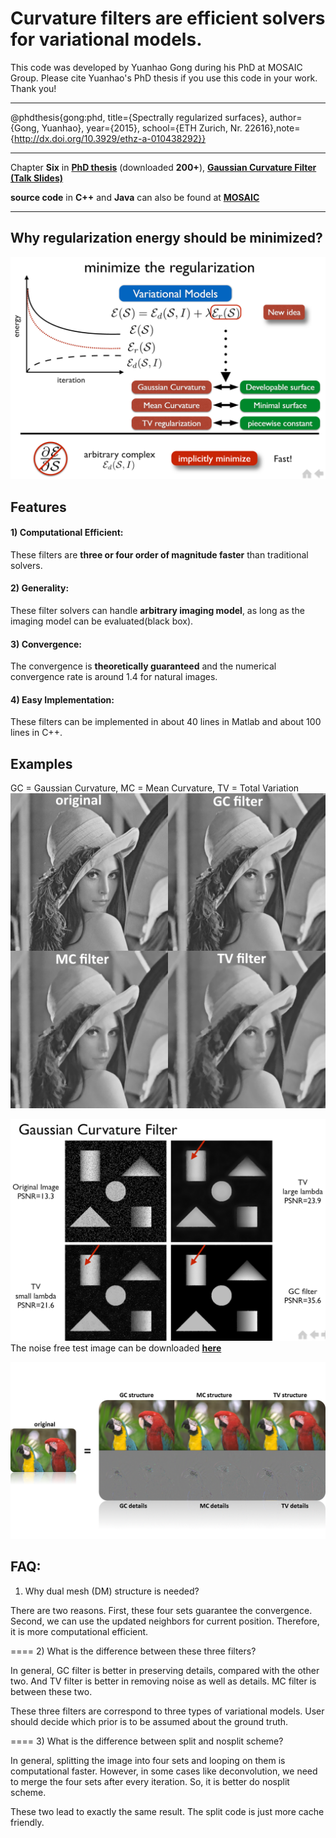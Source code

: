 # Curvature filters are efficient solvers for variational models.
This code was developed by Yuanhao Gong during his PhD at MOSAIC Group. Please cite Yuanhao's PhD thesis if you use this code in your work. Thank you!
***
@phdthesis{gong:phd, title={Spectrally regularized surfaces}, author={Gong, Yuanhao}, year={2015}, school={ETH Zurich, Nr. 22616},note={http://dx.doi.org/10.3929/ethz-a-010438292}}
***
Chapter **Six** in **[PhD thesis](http://e-collection.library.ethz.ch/eserv/eth:47737/eth-47737-02.pdf)** (downloaded **200+**), **[Gaussian Curvature Filter (Talk Slides)](GCFilter.pdf)**

**source code** in **C++** and **Java** can also be found at **[MOSAIC](http://mosaic.mpi-cbg.de/?q=downloads/curvaturefilters)**
***
## Why regularization energy should be minimized?
![image](phs.PNG)
## Features
#### 1) Computational Efficient:
These filters are **three or four order of magnitude faster** than traditional solvers.
#### 2) Generality:
These filter solvers can handle **arbitrary imaging model**, as long as the imaging model can be evaluated(black box). 
#### 3) Convergence:
The convergence is **theoretically guaranteed** and the numerical convergence rate is around 1.4 for natural images.
#### 4) Easy Implementation:
These filters can be implemented in about 40 lines in Matlab and about 100 lines in C++.

## Examples
GC = Gaussian Curvature, MC = Mean Curvature, TV = Total Variation
![image](curvatureFilters.png)

![image](denoise.PNG)
The noise free test image can be downloaded **[here](developable.png)**

![image](decomposition.png)
## FAQ:
1) Why dual mesh (DM) structure is needed?

There are two reasons. First, these four sets guarantee the convergence. Second, 
we can use the updated neighbors for current position. Therefore, it is more computational efficient.

====
2) What is the difference between these three filters?

In general, GC filter is better in preserving details, compared with the other two. And
TV filter is better in removing noise as well as details. MC filter is between these two.

These three filters are correspond to three types of variational models. User should decide
which prior is to be assumed about the ground truth. 

====
3) What is the difference between split and nosplit scheme?

In general, splitting the image into four sets and looping on them is computational faster.
However, in some cases like deconvolution, we need to merge the four sets after every iteration.
So, it is better do nosplit scheme.

These two lead to exactly the same result. The split code is just more cache friendly.
